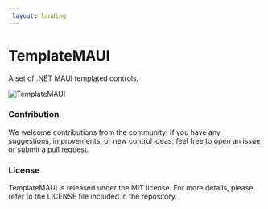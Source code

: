 ```yaml
---
_layout: landing
---
```


# TemplateMAUI

A set of .NET MAUI templated controls.

![TemplateMAUI](https://raw.githubusercontent.com/jsuarezruiz/TemplateMAUI/main/images/templatemaui-promo.png)

### Contribution

We welcome contributions from the community! If you have any suggestions, improvements, or new control ideas, feel free to open an issue or submit a pull request.

### License

TemplateMAUI is released under the MIT license. For more details, please refer to the LICENSE file included in the repository.
